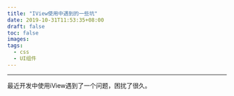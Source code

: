 ```yaml
---
title: "IView使用中遇到的一些坑"
date: 2019-10-31T11:53:35+08:00
draft: false
toc: false
images:
tags: 
  - css 
  - UI组件
---
```

----

最近开发中使用iView遇到了一个问题，困扰了很久。



